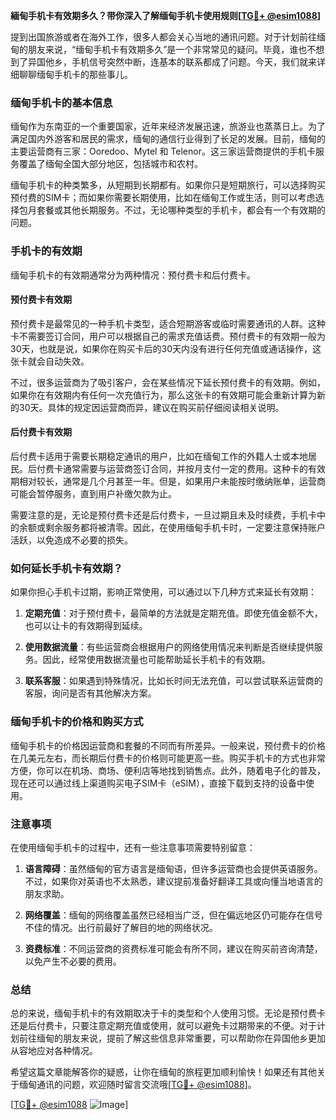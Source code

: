 **緬甸手机卡有效期多久？带你深入了解缅甸手机卡使用规则[[TG💪+ @esim1088](https://t.me/s/esim1088)]**

提到出国旅游或者在海外工作，很多人都会关心当地的通讯问题。对于计划前往缅甸的朋友来说，“缅甸手机卡有效期多久”是一个非常常见的疑问。毕竟，谁也不想到了异国他乡，手机信号突然中断，连基本的联系都成了问题。今天，我们就来详细聊聊缅甸手机卡的那些事儿。

### 缅甸手机卡的基本信息

缅甸作为东南亚的一个重要国家，近年来经济发展迅速，旅游业也蒸蒸日上。为了满足国内外游客和居民的需求，缅甸的通信行业得到了长足的发展。目前，缅甸的主要运营商有三家：Ooredoo、Mytel 和 Telenor。这三家运营商提供的手机卡服务覆盖了缅甸全国大部分地区，包括城市和农村。

缅甸手机卡的种类繁多，从短期到长期都有。如果你只是短期旅行，可以选择购买预付费的SIM卡；而如果你需要长期使用，比如在缅甸工作或生活，则可以考虑选择包月套餐或其他长期服务。不过，无论哪种类型的手机卡，都会有一个有效期的问题。

### 手机卡的有效期

缅甸手机卡的有效期通常分为两种情况：预付费卡和后付费卡。

#### 预付费卡有效期

预付费卡是最常见的一种手机卡类型，适合短期游客或临时需要通讯的人群。这种卡不需要签订合同，用户可以根据自己的需求充值话费。预付费卡的有效期一般为30天，也就是说，如果你在购买卡后的30天内没有进行任何充值或通话操作，这张卡就会自动失效。

不过，很多运营商为了吸引客户，会在某些情况下延长预付费卡的有效期。例如，如果你在有效期内有任何一次充值行为，那么这张卡的有效期可能会重新计算为新的30天。具体的规定因运营商而异，建议在购买前仔细阅读相关说明。

#### 后付费卡有效期

后付费卡适用于需要长期稳定通讯的用户，比如在缅甸工作的外籍人士或本地居民。后付费卡通常需要与运营商签订合同，并按月支付一定的费用。这种卡的有效期相对较长，通常是几个月甚至一年。但是，如果用户未能按时缴纳账单，运营商可能会暂停服务，直到用户补缴欠款为止。

需要注意的是，无论是预付费卡还是后付费卡，一旦过期且未及时续费，手机卡中的余额或剩余服务都将被清零。因此，在使用缅甸手机卡时，一定要注意保持账户活跃，以免造成不必要的损失。

### 如何延长手机卡有效期？

如果你担心手机卡过期，影响正常使用，可以通过以下几种方式来延长有效期：

1. **定期充值**：对于预付费卡，最简单的方法就是定期充值。即使充值金额不大，也可以让卡的有效期得到延续。
   
2. **使用数据流量**：有些运营商会根据用户的网络使用情况来判断是否继续提供服务。因此，经常使用数据流量也可能帮助延长手机卡的有效期。

3. **联系客服**：如果遇到特殊情况，比如长时间无法充值，可以尝试联系运营商的客服，询问是否有其他解决方案。

### 缅甸手机卡的价格和购买方式

缅甸手机卡的价格因运营商和套餐的不同而有所差异。一般来说，预付费卡的价格在几美元左右，而长期后付费卡的价格则可能更高一些。购买手机卡的方式也非常方便，你可以在机场、商场、便利店等地找到销售点。此外，随着电子化的普及，现在还可以通过线上渠道购买电子SIM卡（eSIM），直接下载到支持的设备中使用。

### 注意事项

在使用缅甸手机卡的过程中，还有一些注意事项需要特别留意：

1. **语言障碍**：虽然缅甸的官方语言是缅甸语，但许多运营商也会提供英语服务。不过，如果你对英语也不太熟悉，建议提前准备好翻译工具或向懂当地语言的朋友求助。

2. **网络覆盖**：缅甸的网络覆盖虽然已经相当广泛，但在偏远地区仍可能存在信号不佳的情况。出行前最好了解目的地的网络状况。

3. **资费标准**：不同运营商的资费标准可能会有所不同，建议在购买前咨询清楚，以免产生不必要的费用。

### 总结

总的来说，缅甸手机卡的有效期取决于卡的类型和个人使用习惯。无论是预付费卡还是后付费卡，只要注意定期充值或使用，就可以避免卡过期带来的不便。对于计划前往缅甸的朋友来说，提前了解这些信息非常重要，可以帮助你在异国他乡更加从容地应对各种情况。

希望这篇文章能解答你的疑惑，让你在缅甸的旅程更加顺利愉快！如果还有其他关于缅甸通讯的问题，欢迎随时留言交流哦[[TG💪+ @esim1088](https://t.me/s/esim1088)]。

[[TG💪+ @esim1088](https://t.me/s/esim1088) ![Image](https://i.postimg.cc/4NQfJmqS/Snipaste-2025-05-13-00-14-12.png)]